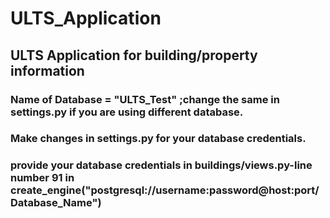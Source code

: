 # ULTS_Application
## ULTS Application for building/property information

### Name of Database = "ULTS_Test" ;change the same in settings.py if you are using different database.
### Make changes in settings.py for your database credentials.
### provide your database credentials in buildings/views.py-line number 91 in create_engine("postgresql://username:password@host:port/Database_Name")
